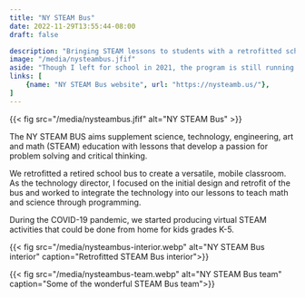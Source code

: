 ```yaml
---
title: "NY STEAM Bus"
date: 2022-11-29T13:55:44-08:00
draft: false

description: "Bringing STEAM lessons to students with a retrofitted school bus"
image: "/media/nysteambus.jfif"
aside: "Though I left for school in 2021, the program is still running! Check out the website for more."
links: [
    {name: "NY STEAM Bus website", url: "https://nysteamb.us/"},
]
---
```

{{< fig src="/media/nysteambus.jfif" alt="NY STEAM Bus" >}}

The NY STEAM BUS aims supplement science, technology, engineering, art and math (STEAM) education with lessons that develop a passion for problem solving and critical thinking.

We retrofitted a retired school bus to create a versatile, mobile classroom. As the technology director, I focused on the initial design and retrofit of the bus and worked to integrate the technology into our lessons to teach math and science through programming.

During the COVID-19 pandemic, we started producing virtual STEAM activities that could be done from home for kids grades K-5.

{{< fig src="/media/nysteambus-interior.webp" alt="NY STEAM Bus interior" caption="Retrofitted STEAM Bus interior">}}

{{< fig src="/media/nysteambus-team.webp" alt="NY STEAM Bus team" caption="Some of the wonderful STEAM Bus team">}}
